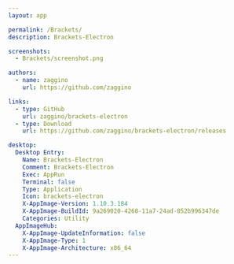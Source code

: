 ```yaml
---
layout: app

permalink: /Brackets/
description: Brackets-Electron

screenshots:
  - Brackets/screenshot.png

authors:
  - name: zaggino
    url: https://github.com/zaggino

links:
  - type: GitHub
    url: zaggino/brackets-electron
  - type: Download
    url: https://github.com/zaggino/brackets-electron/releases

desktop:
  Desktop Entry:
    Name: Brackets-Electron
    Comment: Brackets-Electron
    Exec: AppRun
    Terminal: false
    Type: Application
    Icon: brackets-electron
    X-AppImage-Version: 1.10.3.184
    X-AppImage-BuildId: 9a269020-4268-11a7-24ad-052b996347de
    Categories: Utility
  AppImageHub:
    X-AppImage-UpdateInformation: false
    X-AppImage-Type: 1
    X-AppImage-Architecture: x86_64
---
```


